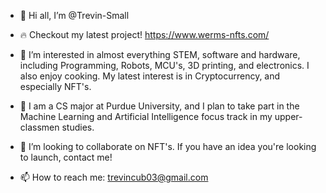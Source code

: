 - 👋 Hi all, I’m @Trevin-Small

- 🔥 Checkout my latest project! https://www.werms-nfts.com/ 

- 👀 I’m interested in almost everything STEM, software and hardware, including Programming, Robots, MCU's, 3D printing, and electronics. I also enjoy cooking.
     My latest interest is in Cryptocurrency, and especially NFT's.
    
- 🌱 I am a CS major at Purdue University, and I plan to take part in the Machine Learning and Artificial Intelligence focus track in my upper-classmen studies.

- 💞️ I’m looking to collaborate on NFT's. If you have an idea you're looking to launch, contact me!

- 📫 How to reach me: trevincub03@gmail.com

<!---
Trevin-Small/Trevin-Small is a ✨ special ✨ repository because its `README.md` (this file) appears on your GitHub profile.
You can click the Preview link to take a look at your changes.
--->
